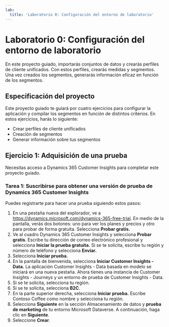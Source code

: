 ```yaml
---
lab:
  title: 'Laboratorio 0: Configuración del entorno de laboratorio'
---
```

# Laboratorio 0: Configuración del entorno de laboratorio 

En este proyecto guiado, importarás conjuntos de datos y crearás perfiles de cliente unificados. Con estos perfiles, crearás medidas y segmentos. Una vez creados los segmentos, generarás información eficaz en función de los segmentos. 

## Especificación del proyecto
Este proyecto guiado te guiará por cuatro ejercicios para configurar la aplicación y compilar los segmentos en función de distintos criterios. En estos ejercicios, harás lo siguiente:
- Crear perfiles de cliente unificados
- Creación de segmentos
- Generar información sobre tus segmentos

## Ejercicio 1: Adquisición de una prueba
Necesitas acceso a Dynamics 365 Customer Insights para completar este proyecto guiado.

### Tarea 1: Suscribirse para obtener una versión de prueba de Dynamics 365 Customer Insights
Puedes registrarte para hacer una prueba siguiendo estos pasos:

1. En una pestaña nueva del explorador, ve a https://dynamics.microsoft.com/dynamics-365-free-trial. En medio de la pantalla, verás dos botones: uno para ver los planes y precios y otro para probar de forma gratuita. Selecciona **Probar gratis.**
1. Ve al cuadro Dynamics 365 Customer Insights y selecciona **Probar gratis**. Escribe tu dirección de correo electrónico profesional y selecciona **Iniciar la prueba gratuita.** Si se te solicita, escribe tu región y número de teléfono y selecciona **Enviar.**
1. Selecciona **Iniciar prueba.**
1. En la pantalla de bienvenida, selecciona **Iniciar Customer Insights - Data.** La aplicación Customer Insights - Data basada en modelo se iniciará en una nueva pestaña. Ahora tienes una instancia de Customer Insights - Journeys y un entorno de prueba de Customer Insights - Data.
1. Si se te solicita, selecciona tu región.
1. Si se te solicita, selecciona **B2C**.
1. En la parte superior derecha, selecciona **Iniciar prueba.** Escribe Contoso Coffee como nombre y selecciona tu región.
1. Selecciona **Siguiente** en la sección Almacenamiento de datos y **prueba de marketing** de tu entorno Microsoft Dataverse. A continuación, haga clic en **Siguiente**.
1. Seleccione **Crear**.
